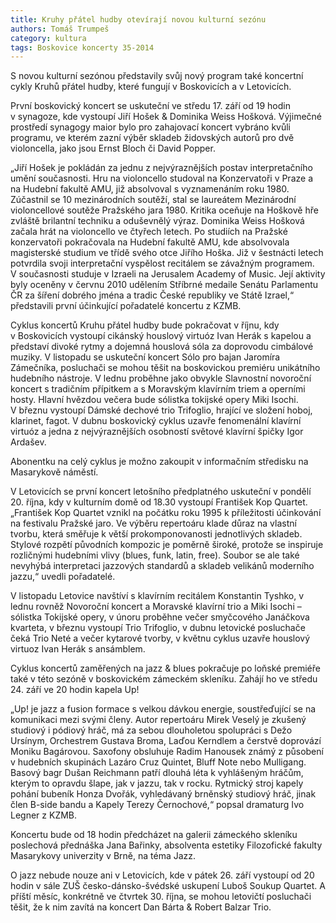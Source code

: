 ```yaml
---
title: Kruhy přátel hudby otevírají novou kulturní sezónu
authors: Tomáš Trumpeš
category: kultura
tags: Boskovice koncerty 35-2014 
---
```


S novou kulturní sezónou představily svůj nový program také koncertní cykly Kruhů přátel hudby, které fungují v Boskovicích a v Letovicích.

První boskovický koncert se uskuteční ve středu 17. září od 19 hodin v synagoze, kde vystoupí Jiří Hošek & Dominika Weiss Hošková. Výjimečné prostředí synagogy maior bylo pro zahajovací koncert vybráno kvůli programu, ve kterém zazní výběr skladeb židovských autorů pro dvě violoncella, jako jsou Ernst Bloch či David Popper.

„Jiří Hošek je pokládán za jednu z nejvýraznějších postav interpretačního umění současnosti. Hru na violoncello studoval na Konzervatoři v Praze a na Hudební fakultě AMU, již absolvoval s vyznamenáním roku 1980. Zúčastnil se 10 mezinárodních soutěží, stal se laureátem Mezinárodní violoncellové soutěže Pražského jara 1980. Kritika oceňuje na Hoškově hře zvláště brilantní techniku a oduševnělý výraz. Dominika Weiss Hošková začala hrát na violoncello ve čtyřech letech. Po studiích na Pražské konzervatoři pokračovala na Hudební fakultě AMU, kde absolvovala magisterské studium ve třídě svého otce Jiřího Hoška. Již v šestnácti letech potvrdila svoji interpretační vyspělost recitálem se závažným programem. V současnosti studuje v Izraeli na Jerusalem Academy of Music. Její aktivity byly oceněny v červnu 2010 udělením Stříbrné medaile Senátu Parlamentu ČR za šíření dobrého jména a tradic České republiky ve Státě Izrael,“ představili první účinkující pořadatelé koncertu z KZMB.

Cyklus koncertů Kruhu přátel hudby bude pokračovat v říjnu, kdy v Boskovicích vystoupí cikánský houslový virtuóz Ivan Herák s kapelou a představí divoké rytmy a dojemná houslová sóla za doprovodu cimbálové muziky. V listopadu se uskuteční koncert Sólo pro bajan Jaromíra Zámečníka, posluchači se mohou těšit na boskovickou premiéru unikátního hudebního nástroje. V lednu proběhne jako obvykle Slavnostní novoroční koncert s tradičním přípitkem a s Moravským klavírním triem a operními hosty. Hlavní hvězdou večera bude sólistka tokijské opery Miki Isochi. V březnu vystoupí Dámské dechové trio Trifoglio, hrající ve složení hoboj, klarinet, fagot. V dubnu boskovický cyklus uzavře fenomenální klavírní virtuóz a jedna z nejvýraznějších osobností světové klavírní špičky Igor Ardašev.

Abonentku na celý cyklus je možno zakoupit v informačním středisku na Masarykově náměstí.

V Letovicích se první koncert letošního předplatného uskuteční v pondělí 20. října, kdy v kulturním domě od 18.30 vystoupí František Kop Quartet. „František Kop Quartet vznikl na počátku roku 1995 k příležitosti účinkování na festivalu Pražské jaro. Ve výběru repertoáru klade důraz na vlastní tvorbu, která směřuje k větší prokomponovanosti jednotlivých skladeb. Stylové rozpětí původních kompozic je poměrně široké, protože se inspiruje rozličnými hudebními vlivy (blues, funk, latin, free). Soubor se ale také nevyhýbá interpretaci jazzových standardů a skladeb velikánů moderního jazzu,“ uvedli pořadatelé.

V listopadu Letovice navštíví s klavírním recitálem Konstantin Tyshko, v lednu rovněž Novoroční koncert a Moravské klavírní trio a Miki Isochi – sólistka Tokijské opery, v únoru proběhne večer smyčcového Janáčkova kvarteta, v březnu vystoupí Trio Trifoglio, v dubnu letovické posluchače čeká Trio Neté a večer kytarové tvorby, v květnu cyklus uzavře houslový virtuoz Ivan Herák s ansámblem.

Cyklus koncertů zaměřených na jazz & blues pokračuje po loňské premiéře také v této sezóně v boskovickém zámeckém skleníku. Zahájí ho ve středu 24. září ve 20 hodin kapela Up! 

„Up! je jazz a fusion formace s velkou dávkou energie, soustřeďující se na komunikaci mezi svými členy. Autor repertoáru Mirek Veselý je zkušený studiový i pódiový hráč, má za sebou dlouholetou spolupráci s Dežo Ursínym, Orchestrem Gustava Broma, Laďou Kerndlem a čerstvě doprovází Moniku Bagárovou. Saxofony obsluhuje Radim Hanousek známý z působení v hudebních skupinách Lazáro Cruz Quintet, Bluff Note nebo Mulligang. Basový bagr Dušan Reichmann patří dlouhá léta k vyhlášeným hráčům, kterým to opravdu šlape, jak v jazzu, tak v rocku. Rytmický stroj kapely pohání bubeník Honza Dvořák, vyhledávaný brněnský studiový hráč, jinak člen B-side bandu a Kapely Terezy Černochové,“ popsal dramaturg Ivo Legner z KZMB.

Koncertu bude od 18 hodin předcházet na galerii zámeckého skleníku poslechová přednáška Jana Bařinky, absolventa estetiky Filozofické fakulty Masarykovy univerzity v Brně, na téma Jazz. 

O jazz nebude nouze ani v Letovicích, kde v pátek 26. září vystoupí od 20 hodin v sále ZUŠ česko-dánsko-švédské uskupení Luboš Soukup Quartet. A příští měsíc, konkrétně ve čtvrtek 30. října, se mohou letovičtí posluchači těšit, že k nim zavítá na koncert Dan Bárta & Robert Balzar Trio. 